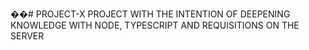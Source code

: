 ��#   P R O J E C T - X 
 
PROJECT WITH THE INTENTION OF DEEPENING KNOWLEDGE WITH NODE, TYPESCRIPT AND REQUISITIONS ON THE SERVER
